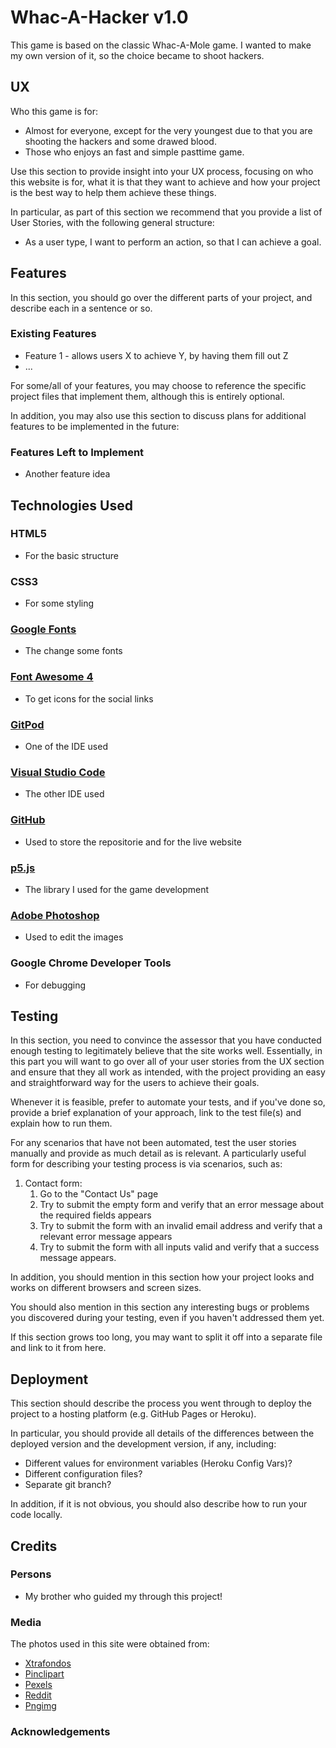# Whac-A-Hacker v1.0

This game is based on the classic Whac-A-Mole game.
I wanted to make my own version of it, so the choice became to shoot hackers.

## UX

Who this game is for:

- Almost for everyone, except for the very youngest due to that you are shooting the hackers and some drawed blood.
- Those who enjoys an fast and simple pasttime game.

Use this section to provide insight into your UX process, focusing on who this website is for, what it is that they want to achieve and how your project is the best way to help them achieve these things.

In particular, as part of this section we recommend that you provide a list of User Stories, with the following general structure:

- As a user type, I want to perform an action, so that I can achieve a goal.

## Features

In this section, you should go over the different parts of your project, and describe each in a sentence or so.

### Existing Features

- Feature 1 - allows users X to achieve Y, by having them fill out Z
- ...

For some/all of your features, you may choose to reference the specific project files that implement them, although this is entirely optional.

In addition, you may also use this section to discuss plans for additional features to be implemented in the future:

### Features Left to Implement

- Another feature idea

## Technologies Used

### HTML5

- For the basic structure

### CSS3

- For some styling

### [Google Fonts](https://fonts.google.com)

- The change some fonts

### [Font Awesome 4](https://fontawesome.com/v4.7.0/)

- To get icons for the social links

### [GitPod](https://gitpod.io)

- One of the IDE used

### [Visual Studio Code](https://code.visualstudio.com)

- The other IDE used

### [GitHub](https://github.com)

- Used to store the repositorie and for the live website

### [p5.js](https://www.p5js.org)

- The library I used for the game development

### [Adobe Photoshop](https://www.adobe.com/photoshop)

- Used to edit the images

### Google Chrome Developer Tools

- For debugging

## Testing

In this section, you need to convince the assessor that you have conducted enough testing to legitimately believe that the site works well. Essentially, in this part you will want to go over all of your user stories from the UX section and ensure that they all work as intended, with the project providing an easy and straightforward way for the users to achieve their goals.

Whenever it is feasible, prefer to automate your tests, and if you've done so, provide a brief explanation of your approach, link to the test file(s) and explain how to run them.

For any scenarios that have not been automated, test the user stories manually and provide as much detail as is relevant. A particularly useful form for describing your testing process is via scenarios, such as:

1. Contact form:
   1. Go to the "Contact Us" page
   2. Try to submit the empty form and verify that an error message about the required fields appears
   3. Try to submit the form with an invalid email address and verify that a relevant error message appears
   4. Try to submit the form with all inputs valid and verify that a success message appears.

In addition, you should mention in this section how your project looks and works on different browsers and screen sizes.

You should also mention in this section any interesting bugs or problems you discovered during your testing, even if you haven't addressed them yet.

If this section grows too long, you may want to split it off into a separate file and link to it from here.

## Deployment

This section should describe the process you went through to deploy the project to a hosting platform (e.g. GitHub Pages or Heroku).

In particular, you should provide all details of the differences between the deployed version and the development version, if any, including:

- Different values for environment variables (Heroku Config Vars)?
- Different configuration files?
- Separate git branch?

In addition, if it is not obvious, you should also describe how to run your code locally.

## Credits

### Persons

- My brother who guided my through this project!

### Media

The photos used in this site were obtained from:

- [Xtrafondos](https://xtrafondos.com)
- [Pinclipart](https://pinclipart.com)
- [Pexels](https://pexels.com)
- [Reddit](https://reddit.com)
- [Pngimg](https://pngimg.com)

### Acknowledgements
